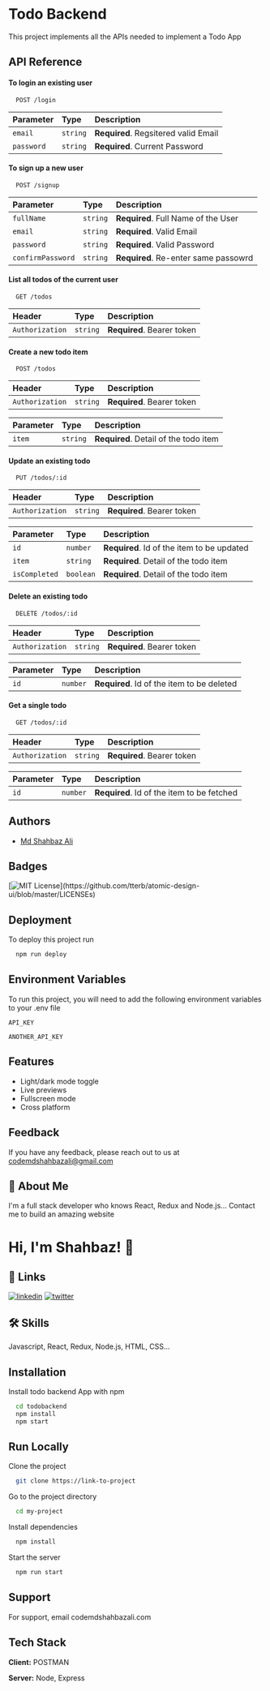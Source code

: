 
# Todo Backend

This project implements all the APIs needed to implement a Todo App


## API Reference

#### To login an existing user

```http
  POST /login
```

| Parameter | Type     | Description                |
| :-------- | :------- | :------------------------- |
| `email` | `string` | **Required**. Regsitered valid Email |
| `password` | `string` | **Required**. Current Password |

#### To sign up a new user

```http
  POST /signup
```

| Parameter | Type     | Description                       |
| :-------- | :------- | :-------------------------------- |
| `fullName`      | `string` | **Required**. Full Name of the User |
| `email`      | `string` | **Required**. Valid Email |
| `password`      | `string` | **Required**. Valid Password |
| `confirmPassword`      | `string` | **Required**. Re-enter same passowrd |

#### List all todos of the current user

```http
  GET /todos
```

| Header | Type     | Description                       |
| :-------- | :------- | :-------------------------------- |
| `Authorization`      | `string` | **Required**. Bearer token |

#### Create a new todo item

```http
  POST /todos
```

| Header | Type     | Description                       |
| :-------- | :------- | :-------------------------------- |
| `Authorization`      | `string` | **Required**. Bearer token |

| Parameter | Type     | Description                       |
| :-------- | :------- | :-------------------------------- |
| `item`      | `string` | **Required**. Detail of the todo item |

#### Update an existing todo

```http
  PUT /todos/:id

```

| Header | Type     | Description                       |
| :-------- | :------- | :-------------------------------- |
| `Authorization`      | `string` | **Required**. Bearer token |

| Parameter | Type     | Description                       |
| :-------- | :------- | :-------------------------------- |
| `id`      | `number` | **Required**. Id of the item to be updated |
| `item`      | `string` | **Required**. Detail of the todo item |
| `isCompleted` | `boolean` | **Required**. Detail of the todo item |

#### Delete an existing todo

```http
  DELETE /todos/:id

```

| Header | Type     | Description                       |
| :-------- | :------- | :-------------------------------- |
| `Authorization`      | `string` | **Required**. Bearer token |

| Parameter | Type     | Description                       |
| :-------- | :------- | :-------------------------------- |
| `id`      | `number` | **Required**. Id of the item to be deleted |

#### Get a single todo

```http
  GET /todos/:id
```

| Header | Type     | Description                       |
| :-------- | :------- | :-------------------------------- |
| `Authorization`      | `string` | **Required**. Bearer token |

| Parameter | Type     | Description                       |
| :-------- | :------- | :-------------------------------- |
| `id`      | `number` | **Required**. Id of the item to be fetched |


## Authors

- [Md Shahbaz Ali](https://github.com/codemdshahbazali)

  
## Badges

[![MIT License](https://img.shields.io/apm/l/atomic-design-ui.svg?)](https://github.com/tterb/atomic-design-ui/blob/master/LICENSEs)

  
## Deployment

To deploy this project run

```bash
  npm run deploy
```

  
## Environment Variables

To run this project, you will need to add the following environment variables to your .env file

`API_KEY`

`ANOTHER_API_KEY`

  
## Features

- Light/dark mode toggle
- Live previews
- Fullscreen mode
- Cross platform

  
## Feedback

If you have any feedback, please reach out to us at codemdshahbazali@gmail.com

  
## 🚀 About Me
I'm a full stack developer who knows React, Redux and Node.js... Contact me to build an amazing website

  
# Hi, I'm Shahbaz! 👋

  
## 🔗 Links
[![linkedin](https://img.shields.io/badge/linkedin-0A66C2?style=for-the-badge&logo=linkedin&logoColor=white)](https://www.linkedin.com/in/md-shahbaz-ali-03238645/)
[![twitter](https://img.shields.io/badge/twitter-1DA1F2?style=for-the-badge&logo=twitter&logoColor=white)](https://twitter.com/alishahbaz4u)

  
## 🛠 Skills
Javascript, React, Redux, Node.js, HTML, CSS...

  
## Installation

Install todo backend App with npm

```bash
  cd todobackend
  npm install
  npm start
```
    
## Run Locally

Clone the project

```bash
  git clone https://link-to-project
```

Go to the project directory

```bash
  cd my-project
```

Install dependencies

```bash
  npm install
```

Start the server

```bash
  npm run start
```

  
## Support

For support, email codemdshahbazali.com
  
## Tech Stack

**Client:** POSTMAN

**Server:** Node, Express

  